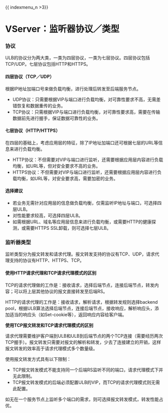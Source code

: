 {{ indexmenu_n >3}}

# VServer：监听器协议／类型

### 协议

ULB的协议分为两大类，一类为四层协议，一类为七层协议。四层协议包括TCP/UDP。七层协议包括HTTP和HTTPS。

#### **四层协议（TCP／UDP）**

根据IP地址加端口号来做负载均衡，进行处理后转发至后端服务节点。

* UDP协议：只需要根据VIP与端口进行负载均衡，对可靠性要求不高，无需差错恢复和数据重传的业务。
* TCP协议：只需根据VIP与端口进行负载均衡，对可靠性要求高，需要在传输数据前先进行握手，保证数据可靠性的业务。

#### 七层协议（HTTP/HTTPS）

在四层的基础上，考虑应用层的特征，除了IP地址加端口还可根据七层的URL等信息来进行负载均衡。 

* HTTP协议：不但需要对VIP与端口进行监听，还需要根据应用层内容进行负载均衡，如URL等，但对安全要求不高的业务。
* HTTPS协议：不但需要对VIP与端口进行监听，还需要根据应用层内容进行负载均衡，如URL等，对安全要求高，需要加密的业务。

#### 选择建议

* 若业务无需针对应用层的信息做负载均衡，仅需监听IP地址与端口，可选择四层ULB。
* 对性能要求较高，可选择四层ULB。
* 如需根据URL、域名等应用层信息来进行负载均衡，或需要HTTP的健康探测，或需要HTTPS SSL卸载，则可选择七层ULB。

### 监听器类型

监听类型分为报文转发和请求代理。报文转发支持的协议有TCP、UDP，请求代理支持的协议有HTTP、HTTPS、TCP。

#### **使用HTTP请求代理和TCP请求代理模式的区别**

TCP的请求代理做的工作是：接收请求，选择后端节点，连接后端节点，转发内容；可以将上层其他协议的报文直接转发至后端RS。

HTTP的请求代理的工作是：接收请求，解析请求，根据转发规则选择backend pool，根据ULB算法选择后端节点，连接后端节点，接收响应，解析响应头，添加适当的响应头（如Set-cookie等），返回响应内容给客户端。

**使用TCP报文转发和TCP请求代理模式的区别**

请求代理需要维护客户端到ULB和ULB到后端节点的两个TCP连接（需要经历两次TCP握手）。报文转发只需要对报文的解析和转发，少去了连接建立的开销，这样报文转发的效率高于请求代理模式多个数量级。

使用报文转发方式具有以下限制：

* TCP报文转发模式不能支持同一个后端RS监听不同的端口，请求代理模式下并无此限制。
* TCP报文转发模式的后端必须配置ULB的VIP，而TCP的请求代理模式则无需此配置。

如无在一个服务节点上监听多个端口的需求，则可选择报文转发模式，转发性能占优。

